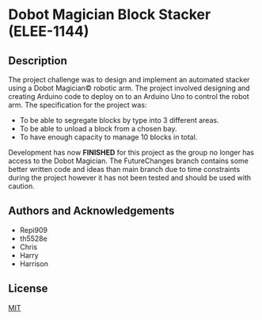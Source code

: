 <!-- omit in toc -->
# Dobot Magician Block Stacker (ELEE-1144)

<!-- omit in toc
## Contents

- [Introduction](#introduction) -->

## Description

The project challenge was to design and implement an automated stacker using a Dobot Magician© robotic arm. The project involved designing and creating Arduino code to deploy on to an Arduino Uno to control the robot arm. The specification for the project was:

- To be able to segregate blocks by type into 3 different areas.
- To be able to unload a block from a chosen bay.
- To have enough capacity to manage 10 blocks in total.

Development has now **FINISHED** for this project as the group no longer has access to the Dobot Magician. The FutureChanges branch contains some better written code and ideas than main branch due to time constraints during the project however it has not been tested and should be used with caution.

## Authors and Acknowledgements

- Repi909
- th5528e
- Chris
- Harry
- Harrison

## License

[MIT](https://choosealicense.com/licenses/mit/)
